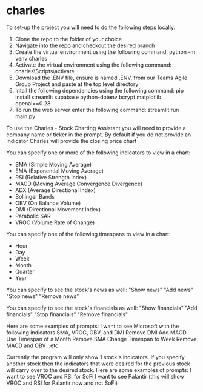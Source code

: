 # charles

To set-up the project you will need to do the following steps locally:
1. Clone the repo to the folder of your choice
2. Navigate into the repo and checkout the desired branch
3. Create the virtual environment using the following command: python -m venv charles
4. Activate the virtual environment using the following command: charles\Scripts\activate
5. Download the .ENV file, ensure is named .ENV, from our Teams Agile Group Project and paste at the top level directory 
6. Intall the following dependencies using the following command: pip install streamlit supabase python-dotenv bcrypt matplotlib openai==0.28
7. To run the web server enter the following command: streamlit run main.py

To use the Charles - Stock Charting Assistant you will need to provide a company name or ticker in the prompt.
By default if you do not provide an indicator Charles will provide the closing price chart

You can specify one or more of the following indicators to view in a chart:
- SMA (Simple Moving Average)
- EMA (Exponential Moving Average)
- RSI (Relative Strength Index)
- MACD (Moving Average Convergence Divergence)
- ADX (Average Directional Index)
- Bollinger Bands
- OBV (On Balance Volume)
- DMI (Directional Movement Index)
- Parabolic SAR
- VROC (Volume Rate of Change)

You can specify one of the following timespans to view in a chart:
- Hour
- Day
- Week
- Month
- Quarter
- Year

You can specify to see the stock's news as well:
"Show news"
"Add news"
"Stop news"
"Remove news"

You can specify to see the stock's financials as well:
"Show financials"
"Add financials"
"Stop financials"
"Remove financials"


Here are some examples of prompts:
I want to see Microsoft with the following indicators SMA, VROC, OBV, and DMI
Remove DMI
Add MACD
Use Timespan of a Month
Remove SMA
Change Timespan to Week
Remove MACD and OBV
..etc

Currently the program will only show 1 stock's indicators. If you specify another stock
then the indicators that were desired for the previous stock will carry over to the desired stock.
Here are some examples of prompts:
I want to see VROC and RSI for SoFi
I want to see Palantir (this will show VROC and RSI for Palantir now and not SoFi)


